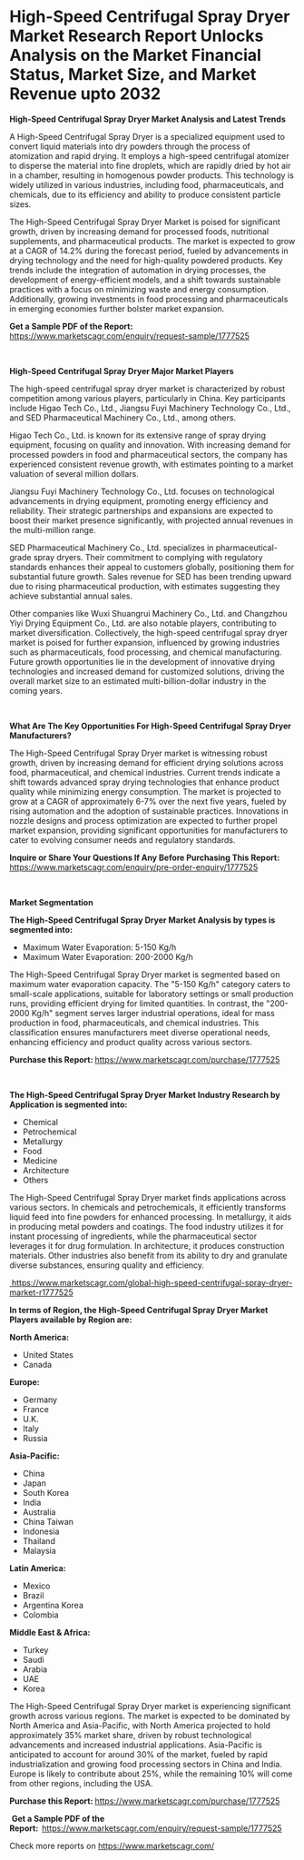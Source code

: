 <p><h1>High-Speed Centrifugal Spray Dryer Market Research Report Unlocks Analysis on the Market Financial Status, Market Size, and Market Revenue upto 2032</h1></p><p><strong>High-Speed Centrifugal Spray Dryer Market Analysis and Latest Trends</strong></p>
<p><p>A High-Speed Centrifugal Spray Dryer is a specialized equipment used to convert liquid materials into dry powders through the process of atomization and rapid drying. It employs a high-speed centrifugal atomizer to disperse the material into fine droplets, which are rapidly dried by hot air in a chamber, resulting in homogenous powder products. This technology is widely utilized in various industries, including food, pharmaceuticals, and chemicals, due to its efficiency and ability to produce consistent particle sizes.</p><p>The High-Speed Centrifugal Spray Dryer Market is poised for significant growth, driven by increasing demand for processed foods, nutritional supplements, and pharmaceutical products. The market is expected to grow at a CAGR of 14.2% during the forecast period, fueled by advancements in drying technology and the need for high-quality powdered products. Key trends include the integration of automation in drying processes, the development of energy-efficient models, and a shift towards sustainable practices with a focus on minimizing waste and energy consumption. Additionally, growing investments in food processing and pharmaceuticals in emerging economies further bolster market expansion.</p></p>
<p><strong>Get a Sample PDF of the Report:&nbsp;</strong> <a href="https://www.marketscagr.com/enquiry/request-sample/1777525?utm_campaign=3506&utm_medium=2&utm_source=Github&utm_content=ia&utm_term=12042025&utm_id=high-speed-centrifugal-spray-dryer">https://www.marketscagr.com/enquiry/request-sample/1777525</a></p>
<p>&nbsp;</p>
<p><strong>High-Speed Centrifugal Spray Dryer Major Market Players</strong></p>
<p><p>The high-speed centrifugal spray dryer market is characterized by robust competition among various players, particularly in China. Key participants include Higao Tech Co., Ltd., Jiangsu Fuyi Machinery Technology Co., Ltd., and SED Pharmaceutical Machinery Co., Ltd., among others. </p><p>Higao Tech Co., Ltd. is known for its extensive range of spray drying equipment, focusing on quality and innovation. With increasing demand for processed powders in food and pharmaceutical sectors, the company has experienced consistent revenue growth, with estimates pointing to a market valuation of several million dollars.</p><p>Jiangsu Fuyi Machinery Technology Co., Ltd. focuses on technological advancements in drying equipment, promoting energy efficiency and reliability. Their strategic partnerships and expansions are expected to boost their market presence significantly, with projected annual revenues in the multi-million range.</p><p>SED Pharmaceutical Machinery Co., Ltd. specializes in pharmaceutical-grade spray dryers. Their commitment to complying with regulatory standards enhances their appeal to customers globally, positioning them for substantial future growth. Sales revenue for SED has been trending upward due to rising pharmaceutical production, with estimates suggesting they achieve substantial annual sales.</p><p>Other companies like Wuxi Shuangrui Machinery Co., Ltd. and Changzhou Yiyi Drying Equipment Co., Ltd. are also notable players, contributing to market diversification. Collectively, the high-speed centrifugal spray dryer market is poised for further expansion, influenced by growing industries such as pharmaceuticals, food processing, and chemical manufacturing. Future growth opportunities lie in the development of innovative drying technologies and increased demand for customized solutions, driving the overall market size to an estimated multi-billion-dollar industry in the coming years.</p></p>
<p>&nbsp;</p>
<p><strong>What Are The Key Opportunities For High-Speed Centrifugal Spray Dryer Manufacturers?</strong></p>
<p><p>The High-Speed Centrifugal Spray Dryer market is witnessing robust growth, driven by increasing demand for efficient drying solutions across food, pharmaceutical, and chemical industries. Current trends indicate a shift towards advanced spray drying technologies that enhance product quality while minimizing energy consumption. The market is projected to grow at a CAGR of approximately 6-7% over the next five years, fueled by rising automation and the adoption of sustainable practices. Innovations in nozzle designs and process optimization are expected to further propel market expansion, providing significant opportunities for manufacturers to cater to evolving consumer needs and regulatory standards.</p></p>
<p><strong>Inquire or Share Your Questions If Any Before Purchasing This Report:</strong> <a href="https://www.marketscagr.com/enquiry/pre-order-enquiry/1777525?utm_campaign=3506&utm_medium=2&utm_source=Github&utm_content=ia&utm_term=12042025&utm_id=high-speed-centrifugal-spray-dryer">https://www.marketscagr.com/enquiry/pre-order-enquiry/1777525</a></p>
<p>&nbsp;</p>
<p><strong>Market Segmentation</strong></p>
<p><strong>The High-Speed Centrifugal Spray Dryer Market Analysis by types is segmented into:</strong></p>
<p><ul><li>Maximum Water Evaporation: 5-150 Kg/h</li><li>Maximum Water Evaporation: 200-2000 Kg/h</li></ul></p>
<p><p>The High-Speed Centrifugal Spray Dryer market is segmented based on maximum water evaporation capacity. The "5-150 Kg/h" category caters to small-scale applications, suitable for laboratory settings or small production runs, providing efficient drying for limited quantities. In contrast, the "200-2000 Kg/h" segment serves larger industrial operations, ideal for mass production in food, pharmaceuticals, and chemical industries. This classification ensures manufacturers meet diverse operational needs, enhancing efficiency and product quality across various sectors.</p></p>
<p><strong>Purchase this Report:&nbsp;</strong><a href="https://www.marketscagr.com/purchase/1777525?utm_campaign=3506&utm_medium=2&utm_source=Github&utm_content=ia&utm_term=12042025&utm_id=high-speed-centrifugal-spray-dryer">https://www.marketscagr.com/purchase/1777525</a></p>
<p>&nbsp;</p>
<p><strong>The High-Speed Centrifugal Spray Dryer Market Industry Research by Application is segmented into:</strong></p>
<p><ul><li>Chemical</li><li>Petrochemical</li><li>Metallurgy</li><li>Food</li><li>Medicine</li><li>Architecture</li><li>Others</li></ul></p>
<p><p>The High-Speed Centrifugal Spray Dryer market finds applications across various sectors. In chemicals and petrochemicals, it efficiently transforms liquid feed into fine powders for enhanced processing. In metallurgy, it aids in producing metal powders and coatings. The food industry utilizes it for instant processing of ingredients, while the pharmaceutical sector leverages it for drug formulation. In architecture, it produces construction materials. Other industries also benefit from its ability to dry and granulate diverse substances, ensuring quality and efficiency.</p></p>
<p><a href="https://www.marketscagr.com/global-high-speed-centrifugal-spray-dryer-market-r1777525?utm_campaign=3506&utm_medium=2&utm_source=Github&utm_content=ia&utm_term=12042025&utm_id=high-speed-centrifugal-spray-dryer">&nbsp;https://www.marketscagr.com/global-high-speed-centrifugal-spray-dryer-market-r1777525</a></p>
<p><strong>In terms of Region, the High-Speed Centrifugal Spray Dryer Market Players available by Region are:</strong></p>
<p>
    <p> <strong> North America: </strong>
        <ul>
            <li>United States</li>
            <li>Canada</li>
        </ul>
        </p> 
    <p> <strong> Europe: </strong>
        <ul>
            <li>Germany</li>
            <li>France</li>
            <li>U.K.</li>
            <li>Italy</li>
            <li>Russia</li>
        </ul>
        </p> 
    <p> <strong> Asia-Pacific: </strong>
        <ul>
            <li>China</li>
            <li>Japan</li>
            <li>South Korea</li>
            <li>India</li>
            <li>Australia</li>
            <li>China Taiwan</li>
            <li>Indonesia</li>
            <li>Thailand</li>
            <li>Malaysia</li>
        </ul>
        </p> 
    <p> <strong> Latin America: </strong>
        <ul>
            <li>Mexico</li>
            <li>Brazil</li>
            <li>Argentina Korea</li>
            <li>Colombia</li>
        </ul>
        </p> 
    <p> <strong> Middle East & Africa: </strong>
        <ul>
            <li>Turkey</li>
            <li>Saudi</li>
            <li>Arabia</li>
            <li>UAE</li>
            <li>Korea</li>
        </ul>
    </p>
    </p>
<p><p>The High-Speed Centrifugal Spray Dryer market is experiencing significant growth across various regions. The market is expected to be dominated by North America and Asia-Pacific, with North America projected to hold approximately 35% market share, driven by robust technological advancements and increased industrial applications. Asia-Pacific is anticipated to account for around 30% of the market, fueled by rapid industrialization and growing food processing sectors in China and India. Europe is likely to contribute about 25%, while the remaining 10% will come from other regions, including the USA.</p></p>
<p><strong>Purchase this Report: </strong><a href="https://www.marketscagr.com/purchase/1777525?utm_campaign=3506&utm_medium=2&utm_source=Github&utm_content=ia&utm_term=12042025&utm_id=high-speed-centrifugal-spray-dryer">https://www.marketscagr.com/purchase/1777525</a></p>
<p>&nbsp;<strong>Get a Sample PDF of the Report:&nbsp;&nbsp;</strong><a href="https://www.marketscagr.com/enquiry/request-sample/1777525?utm_campaign=3506&utm_medium=2&utm_source=Github&utm_content=ia&utm_term=12042025&utm_id=high-speed-centrifugal-spray-dryer">https://www.marketscagr.com/enquiry/request-sample/1777525</a></p>
<p><strong></strong></p>
<p>Check more reports on <a href="https://www.marketscagr.com/?utm_campaign=3506&utm_medium=2&utm_source=Github&utm_content=ia&utm_term=12042025&utm_id=high-speed-centrifugal-spray-dryer">https://www.marketscagr.com/</a></p>